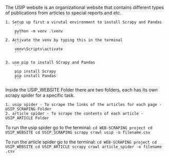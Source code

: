 The USIP website is an organizational website that contains different types of publications from articles to special reports and etc.

    1. Setup up first a virutal environment to install Scrapy and Pandas
        ```
        python -m venv .\venv
        ```
    2. Activate the venv by typing this in the terminal
        ```
        venv\Scripts\activate
        ```

    3. use pip to install SCrapy and Pandas
        ```
        pip install Scrapy 
        pip install Pandas
        ```

Inside the USIP_WEBSITE Folder there are two folders, each has its own scrapy spider for a specific task.

    1. usip spider - To scrape the links of the articles for each page - USIP_SCRAPING Folder
    2. article spider - To scrape the contents of each article - USIP_ARTICLE Folder


To run the usip spider go to the terminal:
    ```
    cd WEB-SCRAPING project
    cd USIP_WEBSITE
    cd USIP_SCRAPING
    scrapy crawl usip -o filename.csv
    ```

To run the article spider go to the terminal:
    ```
    cd WEB-SCRAPING project
    cd USIP_WEBSITE
    cd USIP_ARTICLE
    scrapy crawl article_spider -o filename .csv
    ```
